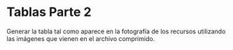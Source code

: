 # Tablas Parte 2

Generar la tabla tal como aparece en la fotografía de los recursos utilizando las imágenes que vienen en el archivo comprimido.
